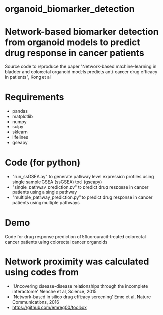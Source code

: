 # organoid_biomarker_detection
# Network-based biomarker detection from organoid models to predict drug response in cancer patients
Source code to reproduce the paper "Network-based machine-learning in bladder and colorectal organoid models predicts anti-cancer drug efficacy in patients", Kong et al

# Requirements
- pandas
- matplotlib
- numpy
- scipy
- sklearn
- lifelines
- gseapy


# Code (for python)
- "run_ssGSEA.py" to generate pathway level expression profiles using single sample GSEA (ssGSEA) tool (gseapy)
- "single_pathway_prediction.py" to predict drug response in cancer patients using a single pathway
- "multiple_pathway_prediction.py" to predict drug response in cancer patients using multiple pathways

# Demo
Code for drug response prediction of 5fluorouracil-treated colorectal cancer patients using colorectal cancer organoids


# Network proximity was calculated using codes from
- 'Uncovering disease-disease relationships through the incomplete interactome' Menche et al, Science, 2015
- 'Network-based in silico drug efficacy screening' Emre et al, Nature Communications, 2016
- https://github.com/emreg00/toolbox

